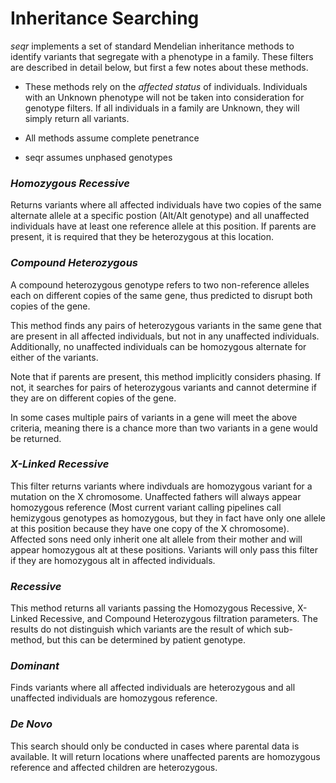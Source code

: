 Inheritance Searching
===

_seqr_ implements a set of standard Mendelian inheritance methods to identify variants that segregate with a phenotype in a family.
These filters are described in detail below, but first a few notes about these methods.

- These methods rely on the *affected status* of individuals.
Individuals with an Unknown phenotype will not be taken into consideration for genotype filters. If all individuals in a family are Unknown, they will simply return all variants.

- All methods assume complete penetrance

- seqr assumes unphased genotypes

### *Homozygous Recessive* 

Returns variants where all affected individuals have two copies of the same alternate allele at a specific postion (Alt/Alt genotype) and all unaffected individuals have at least one reference allele at this position. If parents are present, it is required that they be heterozygous at this location.

### *Compound Heterozygous*

A compound heterozygous genotype refers to two non-reference alleles each on different copies of the same gene, thus predicted to disrupt both copies of the gene.

This method finds any pairs of heterozygous variants in the same gene that are present in all affected individuals,
but not in any unaffected individuals.
Additionally, no unaffected individuals can be homozygous alternate for either of the variants.

Note that if parents are present, this method implicitly considers phasing. If not, it searches for pairs of heterozygous variants and cannot determine if they are on different copies of the gene.

In some cases multiple pairs of variants in a gene will meet the above criteria, meaning there is a chance more than two variants in a gene would be returned.


### *X-Linked Recessive*

This filter returns variants where indivduals are homozygous variant for a mutation on the X chromosome. Unaffected fathers will always appear homozygous reference (Most current variant calling pipelines call hemizygous genotypes as homozygous, but they in fact have only one allele at this position because they have one copy of the X chromosome). Affected sons need only inherit one alt allele from their mother and will appear homozygous alt at these positions. Variants will only pass this filter if they are  homozygous alt in  affected individuals.


### *Recessive*

This method returns all  variants passing the Homozygous Recessive,
X-Linked Recessive, and Compound Heterozygous filtration parameters.
The results do not distinguish which variants are the result of which sub-method, but this can be determined by patient genotype.

### *Dominant*

Finds variants where all affected individuals are heterozygous and all unaffected individuals are homozygous reference.

### *De Novo*

This search should only be conducted in cases where parental data is available. It will return locations where unaffected parents are homozygous reference and affected children are heterozygous.

